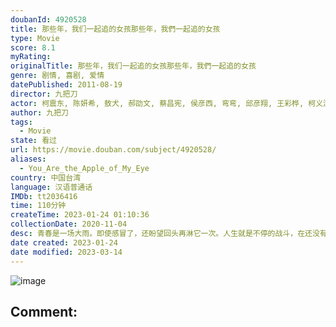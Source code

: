 ```yaml
---
doubanId: 4920528
title: 那些年，我们一起追的女孩那些年，我們一起追的女孩
type: Movie
score: 8.1
myRating: 
originalTitle: 那些年，我们一起追的女孩那些年，我們一起追的女孩
genre: 剧情, 喜剧, 爱情
datePublished: 2011-08-19
director: 九把刀
actor: 柯震东, 陈妍希, 敖犬, 郝劭文, 蔡昌宪, 侯彦西, 弯弯, 邱彦翔, 王彩桦, 柯义浤, 黄逸祥, 李凤新, 黄柏钧, 赖雅妍, 高丽红, 李维维, 严艺文, 蔡武雄, 方志友, 孙绽
author: 九把刀
tags:
  - Movie
state: 看过
url: https://movie.douban.com/subject/4920528/
aliases:
  - You_Are_the_Apple_of_My_Eye
country: 中国台湾
language: 汉语普通话
IMDb: tt2036416
time: 110分钟
createTime: 2023-01-24 01:10:36
collectionDate: 2020-11-04
desc: 青春是一场大雨。即使感冒了，还盼望回头再淋它一次。人生就是不停的战斗，在还没有获得女神青睐时，左手永远都只是辅助！！！柯景腾（柯震东饰）和他的一群好友，爱耍帅却老是情场失意的老曹（敖犬饰），停止...
date created: 2023-01-24
date modified: 2023-03-14
---
```


![image](p1348910586.jpg)

Comment:
---
